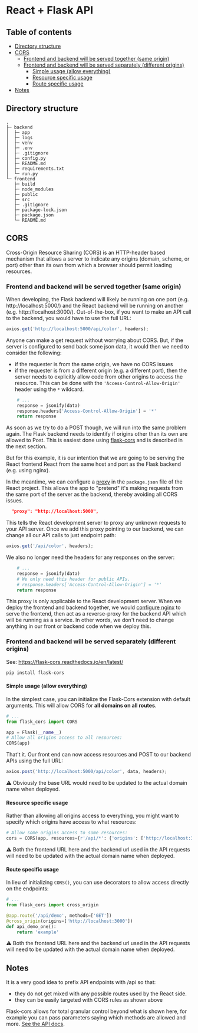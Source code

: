 # React + Flask API 

## Table of contents

<!-- toc -->

- [Directory structure](#directory-structure)
- [CORS](#cors)
  * [Frontend and backend will be served together (same origin)](#frontend-and-backend-will-be-served-together-same-origin)
  * [Frontend and backend will be served separately (different origins)](#frontend-and-backend-will-be-served-separately-different-origins)
    + [Simple usage (allow everything)](#simple-usage-allow-everything)
    + [Resource specific usage](#resource-specific-usage)
    + [Route specific usage](#route-specific-usage)
- [Notes](#notes)

<!-- tocstop -->

## Directory structure

```text
.
├─ backend
│  ├─ app
│  ├─ logs
│  ├─ venv
│  ├─ .env
│  ├─ .gitignore
│  ├─ config.py
│  ├─ README.md
│  ├─ requirements.txt
│  └─ run.py
└─ frontend
   ├─ build
   ├─ node_modules
   ├─ public
   ├─ src
   ├─ .gitignore
   ├─ package-lock.json
   ├─ package.json
   └─ README.md
```

## CORS 

Cross-Origin Resource Sharing (CORS) is an HTTP-header based mechanism that allows a server to indicate any origins (domain, scheme, or port) other than its own from which a browser should permit loading resources. 

### Frontend and backend will be served together (same origin)

When developing, the Flask backend will likely be running on one port (e.g. http://localhost:5000/) and the React backend will be running on another (e.g. http://localhost:3000/). Out-of-the-box, if you want to make an API call to the backend, you would have to use the full URL:

```javascript
axios.get('http://localhost:5000/api/color', headers);
```

Anyone can make a get request without worrying about CORS. But, if the server is configured to send back some json data, it would then we need to consider the following:

- if the requester is from the same origin, we have no CORS issues 
- if the requester is from a different origin (e.g. a different port), then the server needs to explicitly allow code from other origins to access the resource. This can be done with the `'Access-Control-Allow-Origin'` header using the `*` wildcard.

```Python
    # ...
    response = jsonify(data)
    response.headers['Access-Control-Allow-Origin'] = '*'
    return response
```

As soon as we try to do a POST though, we will run into the same problem again. The Flask backend needs to identify if origins other than its own are allowed to Post. This is easiest done using [flask-cors](https://flask-cors.readthedocs.io/en/latest/) and is described in the next section.

But for this example, it is our intention that we are going to be serving the React frontend React from the same host and port as the Flask backend (e.g. using nginx).

In the meantime, we can configure a [proxy](https://create-react-app.dev/docs/proxying-api-requests-in-development/) in the `package.json` file of the React project. This allows the app to "pretend" it's making requests from the same port of the server as the backend, thereby avoiding all CORS issues.

```json
  "proxy": "http://localhost:5000",
```

This tells the React development server to proxy any unknown requests to your API server. Once we add this proxy pointing to our backend, we can change all our API calls to just endpoint path:

```javascript
axios.get('/api/color', headers);
```

We also no longer need the headers for any responses on the server:

```Python
    # ...
    response = jsonify(data)
    # We only need this header for public APIs.
    # response.headers['Access-Control-Allow-Origin'] = '*'
    return response
```

This proxy is only applicable to the React development server. When we deploy the frontend and backend together, we would [configure nginx](https://blog.miguelgrinberg.com/post/how-to-deploy-a-react--flask-project) to serve the frontend, then act as a reverse-proxy for the backend API which will be running as a service. In other words, we don't need to change anything in our front or backend code when we deploy this.


### Frontend and backend will be served separately (different origins)

See: <https://flask-cors.readthedocs.io/en/latest/>

```bash
pip install flask-cors 
```

#### Simple usage (allow everything)

In the simplest case, you can initialize the Flask-Cors extension with default arguments. This will allow CORS for **all domains on all routes**.

```Python
# ...
from flask_cors import CORS

app = Flask(__name__)
# Allow all origins access to all resources:
CORS(app) 
```

That't it. Our front end can now access resources and POST to our backend APIs using the full URL:

```javascript
axios.post('http://localhost:5000/api/color', data, headers);
```

:warning: Obviously the base URL would need to be updated to the actual domain name when deployed. 

#### Resource specific usage 

Rather than allowing all origins access to everything, you might want to specify which origins have access to what resources:

```Python
# Allow some origins access to some resources:
cors = CORS(app, resources={r'/api/*': {'origins': ['http://localhost:3000']}})
```

:warning: Both the frontend URL here and the backend url used in the API requests will need to be updated with the actual domain name when deployed. 

#### Route specific usage 

In lieu of initializing `CORS()`, you can use decorators to allow access directly on the endpoints:

```Python
# ...
from flask_cors import cross_origin

@app.route('/api/demo', methods=['GET'])
@cross_origin(origins=['http://localhost:3000'])
def api_demo_one():
    return 'example'
```

:warning: Both the frontend URL here and the backend url used in the API requests will need to be updated with the actual domain name when deployed.

## Notes 

It is a very good idea to prefix API endpoints with /api so that:

- they do not get mixed with any possible routes used by the React side. 
- they can be easily targeted with CORS rules as shown above

Flask-cors allows for total granular control beyond what is shown here, for example you can pass parameters saying which methods are allowed and more. [See the API docs](https://flask-cors.readthedocs.io/en/latest/api.html).